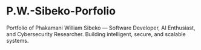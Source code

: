 # P.W.-Sibeko-Porfolio
Portfolio of Phakamani William Sibeko — Software Developer, AI Enthusiast, and Cybersecurity Researcher. Building intelligent, secure, and scalable systems.
